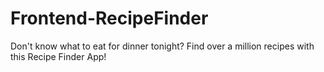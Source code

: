 # Frontend-RecipeFinder

Don't know what to eat for dinner tonight? Find over a million recipes with this Recipe Finder App!
